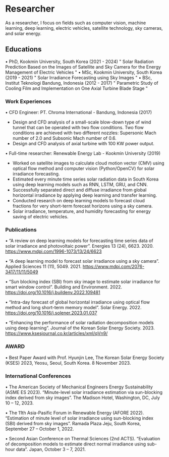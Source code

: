 # Researcher
As a researcher, I focus on fields such as computer vision, machine learning, deep learning, electric vehicles, satellite technology, sky cameras, and solar energy.

## Educations
• PhD, Kookmin University, South Korea (2021 - 2024)
" Solar Radiation Prediction Based on the Images of Satellite and Sky Camera for the Energy Management of Electric Vehicles "
• MSc, Kookmin University, South Korea (2019 - 2021)
" Solar Irradiance Forecasting using Sky Images "
• BSc, Institut Teknologi Bandung, Indonesia (2012 - 2017)
" Parametric Study of Cooling Film and Implementation on One Axial Turbine Blade Stage "

### Work Experiences
• CFD Engineer: PT. Chroma International - Bandung, Indonesia (2017)
-	Design and CFD analysis of a small-scale blow-down type of wind tunnel that can be operated with two flow conditions. Two flow conditions are achieved with two different nozzles: Supersonic Mach number of 2.0 and Subsonic Mach number of 0.6.
-	Design and CFD analysis of axial turbine with 100 KW power output.

• Full-time researcher: Renewable Energy Lab - Kookmin University (2019)
-	Worked on satellite images to calculate cloud motion vector (CMV) using optical flow method and computer vision (Python/OpenCV) for solar irradiance forecasting.
-	Estimated every minute time series solar radiation data in South Korea using deep learning models such as RNN, LSTM, GRU, and CNN.
-	Successfully separated direct and diffuse irradiance from global horizontal irradiance by applying deep learning and transfer learning.
-	Conducted research on deep learning models to forecast cloud fractions for very short-term forecast horizons using a sky camera.
-	Solar irradiance, temperature, and humidity forecasting for energy saving of electric vehicles.

### Publications
•	“A review on deep learning models for forecasting time series data of solar irradiance and photovoltaic power”. Energies 13 (24), 6623. 2020. 
https://www.mdpi.com/1996-1073/13/24/6623

•	“A deep learning model to forecast solar irradiance using a sky camera”. Applied Sciences 11 (11), 5049. 2021.
https://www.mdpi.com/2076-3417/11/11/5049

•	“Sun blocking index (SBI) from sky image to estimate solar irradiance for smart window control”. Building and Environment. 2022.
https://doi.org/10.1016/j.buildenv.2022.109481

•	“Intra-day forecast of global horizontal irradiance using optical flow method and long short-term memory model”. Solar Energy. 2022.
https://doi.org/10.1016/j.solener.2023.01.037

•	“Enhancing the performance of solar radiation decomposition models using deep learning”. Journal of the Korean Solar Energy Society. 2023.
https://www.ksesjournal.co.kr/articles/xml/qVn9/

### AWARD
•	Best Paper Award with Prof. Hyunjin Lee, The Korean Solar Energy Society (KSES) 2023, Yeosu, Seoul, South Korea. 8 November 2023.

### International Conferences
•	The American Society of Mechanical Engineers Energy Sustainability (ASME ES 2023). “Minute-level solar irradiance estimation via sun-blocking index derived from sky images”. The Madison Hotel, Washington, DC, July 10 – 12, 2023.

•	The 11th Asia-Pasific Forum in Renewable Energy (AFORE 2022). “Estimation of minute level of solar irradiance using sun-blocking index (SBI) derived from sky images”. Ramada Plaza Jeju, South Korea, September 27 – October 1, 2022.

•	Second Asian Conference on Thermal Sciences (2nd ACTS). “Evaluation of decomposition models to estimate direct normal irradiance using sub-hour data”. Japan, October 3 – 7, 2021.
